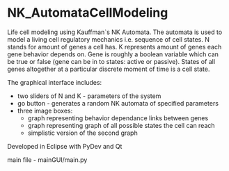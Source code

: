 NK_AutomataCellModeling
=======================

Life cell modeling using Kauffman`s NK Automata. The automata is used to model a living cell regulatory mechanics i.e. sequence of cell states. N stands for amount of genes a cell has. K represents amount of genes each gene behavior depends on. Gene is roughly a boolean variable which can be true or false (gene can be in to states: active or passive). States of all genes altogether at a particular discrete moment of time is a cell state.

The graphical interface includes:
- two sliders of N and K - parameters of the system
- go button - generates a random NK automata of specified parameters
- three image boxes:
  - graph representing behavior dependance links between genes
  - graph representing graph of all possible states the cell can reach
  - simplistic version of the second graph

Developed in Eclipse with PyDev and Qt

main file - mainGUI/main.py
